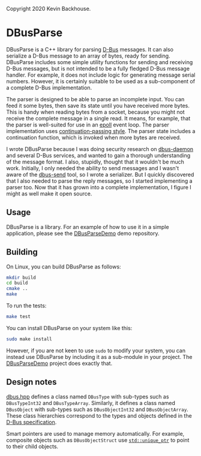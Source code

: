 Copyright 2020 Kevin Backhouse.

# DBusParse

DBusParse is a C++ library for parsing
[D-Bus](https://www.freedesktop.org/wiki/Software/dbus/) messages.  It
can also serialize a D-Bus message to an array of bytes, ready for
sending.  DBusParse includes some simple utility functions for sending
and receiving D-Bus messages, but is not intended to be a fully
fledged D-Bus message handler. For example, it does not include logic
for generating message serial numbers. However, it is certainly
suitable to be used as a sub-component of a complete D-Bus
implementation.

The parser is designed to be able to parse an incomplete input. You
can feed it some bytes, then save its state until you have received
more bytes. This is handy when reading bytes from a socket, because
you might not receive the complete message in a single read. It means,
for example, that the parser is well-suited for use in an
[epoll](https://man7.org/linux/man-pages/man7/epoll.7.html) event
loop. The parser implementation uses
[continuation-passing style](https://en.wikipedia.org/wiki/Continuation-passing_style).
The parser state includes a continuation function, which is invoked
when more bytes are received.

I wrote DBusParse because I was doing security research on
[dbus-daemon](https://dbus.freedesktop.org/doc/dbus-daemon.1.html) and
several D-Bus services, and wanted to gain a thorough understanding of
the message format.  I also, stupidly, thought that it wouldn't be
much work. Initially, I only needed the ability to send messages and I
wasn't aware of the
[dbus-send](https://dbus.freedesktop.org/doc/dbus-send.1.html) tool,
so I wrote a serializer. But I quickly discovered that I also needed
to parse the reply messages, so I started implementing a parser
too. Now that it has grown into a complete implementation, I figure I
might as well make it open source.

## Usage

DBusParse is a library. For an example of how to use it in a simple
application, please see the
[DBusParseDemo](https://github.com/kevinbackhouse/DBusParseDemo) demo
repository.

## Building

On Linux, you can build DBusParse as follows:

```bash
mkdir build
cd build
cmake ..
make
```

To run the tests:

```bash
make test
```

You can install DBusParse on your system like this:

```bash
sudo make install
```

However, if you are not keen to use `sudo` to modify your system, you
can instead use DBusParse by including it as a sub-module in your project.
The [DBusParseDemo](https://github.com/kevinbackhouse/DBusParseDemo)
project does exactly that.

## Design notes

[dbus.hpp](/include/DBusParse/dbus.hpp) defines a class named
`DBusType` with sub-types such as `DBusTypeInt32` and `DBusTypeArray`.
Similarly, it defines a class named `DBusObject` with sub-types such as
`DBusObjectInt32` and `DBusObjectArray`. These class hierarchies
correspond to the types and objects defined in the [D-Bus
specification](http://dbus.freedesktop.org/doc/dbus-specification.html).

Smart pointers are used to manage memory automatically. For example,
composite objects such as `DBusObjectStruct` use
[`std::unique_ptr`](https://en.cppreference.com/w/cpp/memory/unique_ptr)
to point to their child objects.
